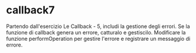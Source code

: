 # callback7
Partendo dall'esercizio Le Callback - 5, 
includi la gestione degli errori. Se la funzione di callback genera un errore, catturalo e gestiscilo.
Modificare la funzione performOperation per gestire l'errore e registrare un messaggio di errore.